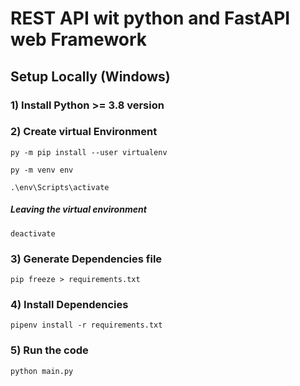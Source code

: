 # REST API wit python and FastAPI web Framework

## Setup Locally (Windows)

### 1) Install Python >= 3.8 version

### 2) Create virtual Environment
```shell
py -m pip install --user virtualenv
```
```shell
py -m venv env
```
```shell
.\env\Scripts\activate
```
##### Leaving the virtual environment
```shell
deactivate
```
### 3) Generate Dependencies file

```shell
pip freeze > requirements.txt
```
### 4) Install Dependencies

```shell
pipenv install -r requirements.txt
```

### 5) Run the code

```shell
python main.py
```
